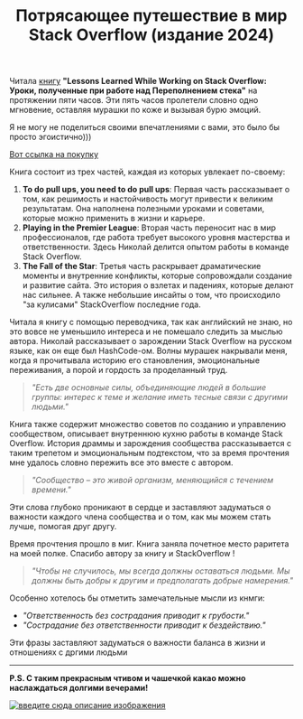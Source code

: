 ﻿---
title: "Потрясающее путешествие в мир Stack Overflow (издание 2024)"
se.owner.user_id: 264178
se.owner.display_name: "Dev18"
se.owner.link: "https://ru.meta.stackoverflow.com/users/264178/dev18"
se.link: "https://ru.meta.stackoverflow.com/questions/14303/%d0%9f%d0%be%d1%82%d1%80%d1%8f%d1%81%d0%b0%d1%8e%d1%89%d0%b5%d0%b5-%d0%bf%d1%83%d1%82%d0%b5%d1%88%d0%b5%d1%81%d1%82%d0%b2%d0%b8%d0%b5-%d0%b2-%d0%bc%d0%b8%d1%80-stack-overflow-%d0%b8%d0%b7%d0%b4%d0%b0%d0%bd%d0%b8%d0%b5-2024"
se.question_id: 14303
se.post_type: question
---
<p>Читала <a href="https://i.sstatic.net/OF6yxA18.gif" rel="nofollow noreferrer">книгу</a> <strong>&quot;Lessons Learned While Working on Stack Overflow: Уроки, полученные при работе над Переполнением стека&quot;</strong> на протяжении пяти часов. Эти пять часов пролетели словно одно мгновение, оставляя мурашки по коже и вызывая бурю эмоций.</p>
<p>Я не могу не поделиться своими впечатлениями с вами, это было бы просто эгоистично)))</p>
<p><a href="https://www.amazon.fr/Practical-Community-Management-Lessons-Overflow/dp/B0D2VDMWDW" rel="nofollow noreferrer">Вот ссылка на покупку</a></p>
<p>Книга состоит из трех частей, каждая из которых увлекает по-своему:</p>
<ol>
<li><strong>To do pull ups, you need to do pull ups</strong>: Первая часть рассказывает о том, как решимость и настойчивость могут привести к великим результатам. Она наполнена полезными уроками и советами, которые можно применить в жизни и карьере.</li>
<li><strong>Playing in the Premier League</strong>: Вторая часть переносит нас в мир профессионалов, где работа требует высокого уровня мастерства и ответственности. Здесь Николай делится опытом работы в команде Stack Overflow.</li>
<li><strong>The Fall of the Star</strong>: Третья часть раскрывает драматические моменты и внутренние конфликты, которые сопровождали создание и развитие сайта. Это история о взлетах и падениях, которые делают нас сильнее. А также небольшие инсайты о том, что происходило &quot;за кулисами&quot; StackOverflow последние года.</li>
</ol>
<p>Читала я книгу с помощью переводчика, так как английский не знаю, но это вовсе не уменьшило интереса и не помешало следить за мыслью автора. Николай рассказывает о зарождении Stack Overflow на русском языке, как он еще был HashCode-ом. Волны мурашек накрывали меня, когда я прочитывала историю его становления, эмоциональные переживания, а порой и гордость за проделанный труд.</p>
<blockquote>
<p><em>&quot;Есть две основные силы, объединяющие людей в большие группы: интерес к теме и желание иметь тесные связи с другими людьми.&quot;</em></p>
</blockquote>
<p>Книга также содержит множество советов по созданию и управлению сообществом, описывает внутреннюю кухню работы в команде Stack Overflow. История драммы и зарождения сообщества рассказывается с таким трепетом и эмоциональным подтекстом, что за время прочтения мне удалось словно пережить все это вместе с автором.</p>
<blockquote>
<p><em>&quot;Сообщество – это живой организм, меняющийся с течением времени.&quot;</em></p>
</blockquote>
<p>Эти слова глубоко проникают в сердце и заставляют задуматься о важности каждого члена сообщества и о том, как мы можем стать лучше, помогая друг другу.</p>
<p>Время прочтения прошло в миг. Книга заняла почетное место раритета на моей полке. Спасибо автору за книгу и StackOverflow !</p>
<blockquote>
<p><em>&quot;Чтобы не случилось, мы всегда должны оставаться людьми. Мы должны быть добры к другим и предполагать добрые намерения.&quot;</em></p>
</blockquote>
<p>Особенно хотелось бы отметить замечательные мысли из кнмги:</p>
<ul>
<li><em>&quot;Ответственность без сострадания приводит к грубости.&quot;</em></li>
<li><em>&quot;Сострадание без ответственности приводит к бездействию.&quot;</em></li>
</ul>
<p>Эти фразы заставляют задуматься о важности баланса в жизни и отношениях с дргими людьми</p>
<hr />
<p><strong>P.S. С таким прекрасным чтивом и чашечкой какао можно наслаждаться долгими вечерами!</strong></p>
<p><a href="https://i.sstatic.net/OF6yxA18.gif" rel="nofollow noreferrer"><img src="https://i.sstatic.net/OF6yxA18.gif" alt="введите сюда описание изображения" /></a></p>
